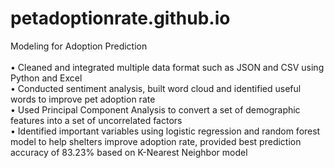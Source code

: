# petadoptionrate.github.io
 Modeling for Adoption Prediction
 <br />
  <br />
•	Cleaned and integrated multiple data format such as JSON and CSV using Python and Excel
  <br />
•	Conducted sentiment analysis, built word cloud and identified useful words to improve pet adoption rate
 <br />
•	Used Principal Component Analysis to convert a set of demographic features into a set of uncorrelated factors
  <br />
•	Identified important variables using logistic regression and random forest model to help shelters improve adoption rate, provided best prediction accuracy of 83.23% based on K-Nearest Neighbor model
  <br />
